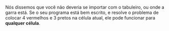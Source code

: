 Nós dissemos que você não deveria se importar com o tabuleiro, ou onde a garra está.
Se o seu programa está bem escrito, e resolve o problema de colocar 4 vermelhos e 3 pretos na célula atual, ele pode funcionar para **qualquer célula**.